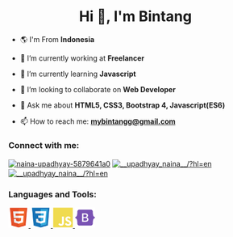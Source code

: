 <!-- <h1 align="center">Hi 👋, I'm Bintang</h1>

## About Me:
- 🌎 I'm From Indonesian
- 🔭 I’m currently working at Freelancer
- 🌱 I’m currently learning Javascript
- 👯 I’m looking to collaborate on Web Developer
- 💬 Ask me about Anything
- 📫 How to reach me: mybintangg@gmail.com

 -->
 
 <h1 align="center">Hi 👋, I'm Bintang</h1>




- 🌎 I'm From **Indonesia**

- 🔭 I’m currently working at **Freelancer**

- 🌱 I’m currently learning **Javascript**

- 👯 I’m looking to collaborate on **Web Developer**

- 💬 Ask me about **HTML5, CSS3, Bootstrap 4, Javascript(ES6)**

- 📫 How to reach me: **mybintangg@gmail.com**

 <p align="left">
    <h3 align="left">Connect with me:</h3>
    <a href="https://www.linkedin.com/in/bintang-mochamad-yussuf-a55345220/" target="blank"><img align="center" src="https://cdn.jsdelivr.net/npm/simple-icons@3.0.1/icons/linkedin.svg" alt="naina-upadhyay-5879641a0" height="30" width="40" /></a>
    <a href="https://instagram.com/bintang_mochamad" target="blank"><img align="center" src="https://cdn.jsdelivr.net/npm/simple-icons@3.0.1/icons/instagram.svg" alt="__upadhyay_naina__/?hl=en" height="30" width="40" /></a>
    <a href="https://instagram.com/bintang_mochamad" target="blank"><img align="center" src="https://cdn.jsdelivr.net/npm/simple-icons@3.13.0/icons/discord.svg" alt="__upadhyay_naina__/?hl=en" height="30" width="40" /></a>
</p>



<h3 align="left">Languages and Tools:</h3>
<p align="left">  
    <a href="https://www.w3.org/html/" target="_blank"> 
        <code><img src="https://raw.githubusercontent.com/devicons/devicon/master/icons/html5/html5-original.svg" alt="html5" width="40" height="40"/></code> 
    </a>  
    <a href="https://www.w3schools.com/css/" target="_blank"> 
        <code><img src="https://raw.githubusercontent.com/devicons/devicon/master/icons/css3/css3-original.svg" alt="css3" width="40" height="40"/></code>  
    </a> 
    <a href="https://developer.mozilla.org/en-US/docs/Web/JavaScript" target="_blank"> 
        <code><img src="https://raw.githubusercontent.com/devicons/devicon/master/icons/javascript/javascript-plain.svg" alt="javascript" width="40" height="40"/></code>  
    </a>
    <a href="https://getbootstrap.com" target="_blank"> 
        <code><img src="https://raw.githubusercontent.com/devicons/devicon/master/icons/bootstrap/bootstrap-plain.svg" alt="bootstrap" width="40" height="40"/></code> 
    </a>
 </p>
